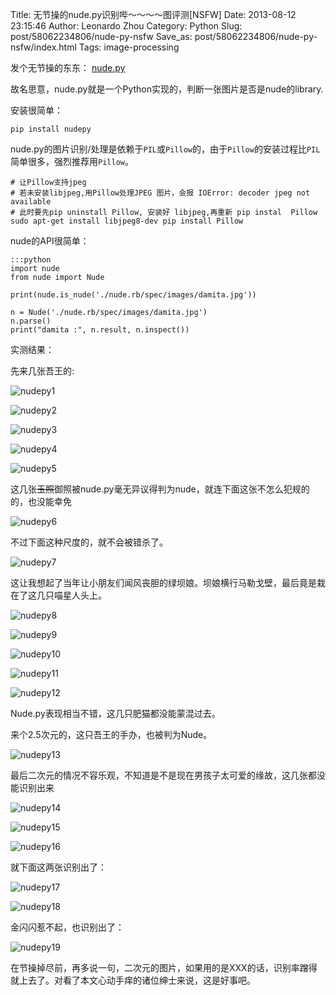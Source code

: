 Title: 无节操的nude.py识别哔～～～～图评测[NSFW]
Date: 2013-08-12 23:15:46
Author: Leonardo Zhou
Category: Python
Slug: post/58062234806/nude-py-nsfw
Save_as: post/58062234806/nude-py-nsfw/index.html
Tags: image-processing 

发个无节操的东东： [nude.py][]


故名思意，nude.py就是一个Python实现的，判断一张图片是否是nude的library.

安装很简单：

    pip install nudepy

nude.py的图片识别/处理是依赖于`PIL`或`Pillow`的，由于`Pillow`的安装过程比`PIL`简单很多，强烈推荐用`Pillow`。

    # 让Pillow支持jpeg
    # 若未安装libjpeg,用Pillow处理JPEG 图片，会报 IOError: decoder jpeg not available
    # 此时要先pip uninstall Pillow, 安装好 libjpeg,再重新 pip instal  Pillow
    sudo apt-get install libjpeg8-dev pip install Pillow

nude的API很简单：

    :::python
    import nude
    from nude import Nude
    
    print(nude.is_nude('./nude.rb/spec/images/damita.jpg'))
    
    n = Nude('./nude.rb/spec/images/damita.jpg')
    n.parse()
    print("damita :", n.result, n.inspect())

实测结果：


先来几张吾王的:

![nudepy1][]

![nudepy2][]

![nudepy3][]

![nudepy4][]

![nudepy5][]

这几张~~玉照~~御照被nude.py毫无异议得判为nude，就连下面这张不怎么犯规的的，也没能幸免

![nudepy6][]

不过下面这种尺度的，就不会被错杀了。

![nudepy7][]

这让我想起了当年让小朋友们闻风丧胆的绿坝娘。坝娘横行马勒戈壁，最后竟是栽在了这几只喵星人头上。

![nudepy8][]

![nudepy9][]

![nudepy10][]

![nudepy11][]

![nudepy12][]

Nude.py表现相当不错，这几只肥猫都没能蒙混过去。

来个2.5次元的，这只吾王的手办，也被判为Nude。

![nudepy13][]

最后二次元的情况不容乐观，不知道是不是现在男孩子太可爱的缘故，这几张都没能识别出来

![nudepy14][]

![nudepy15][]

![nudepy16][]

就下面这两张识别出了：

![nudepy17][]

![nudepy18][]

金闪闪惹不起，也识别出了：

![nudepy19][]

在节操掉尽前，再多说一句，二次元的图片，如果用的是XXX的话，识别率蹭得就上去了。对看了本文心动手痒的诸位绅士来说，这是好事吧。


  [nude.py]: https://github.com/hhatto/nude.py
  [nudepy1]: http://ww4.sinaimg.cn/large/6c3391c1gw1eefnud176lj20dw0ijn01.jpg
  [nudepy2]: http://ww2.sinaimg.cn/large/6c3391c1gw1eefnvfxncuj206904owel.jpg
  [nudepy3]: http://ww3.sinaimg.cn/large/6c3391c1gw1eefnwh3jgjj207705e0so.jpg
  [nudepy4]: http://ww3.sinaimg.cn/large/6c3391c1gw1eefo1rx5vyj20dm0i7wf4.jpg
  [nudepy5]: http://ww3.sinaimg.cn/large/6c3391c1gw1eefo23dy0cj206b06oa9y.jpg
  [nudepy6]: http://ww3.sinaimg.cn/large/6c3391c1gw1eefo2ie38wj20c10go0w1.jpg
  [nudepy7]: http://ww2.sinaimg.cn/large/6c3391c1gw1eefo2vp9cfj20ao0e8t9c.jpg
  [nudepy8]: http://ww4.sinaimg.cn/large/6c3391c1gw1eefo39ta6kj209f0dcjs2.jpg
  [nudepy9]: http://ww1.sinaimg.cn/large/6c3391c1gw1eefo5l9x5dj20dw0d8t9n.jpg
  [nudepy10]: http://ww4.sinaimg.cn/large/6c3391c1gw1eefo5yg3n3j20dw0afacx.jpg
  [nudepy11]: http://ww1.sinaimg.cn/large/6c3391c1gw1eefo67osgtj20dw0af755.jpg
  [nudepy12]: http://ww2.sinaimg.cn/large/6c3391c1gw1eefo6exmwsj20dw0itgmn.jpg
  [nudepy13]: http://ww3.sinaimg.cn/large/6c3391c1gw1eefo6txssqj20cg0jg402.jpg
  [nudepy14]: http://ww1.sinaimg.cn/large/6c3391c1gw1eefo77220gj20dw07tmxz.jpg
  [nudepy15]: http://ww2.sinaimg.cn/large/6c3391c1gw1eefo7dr55kj20dw07taa4.jpg
  [nudepy16]: http://ww1.sinaimg.cn/large/6c3391c1gw1eefo7o3feej20dw07tdge.jpg
  [nudepy17]: http://ww2.sinaimg.cn/large/6c3391c1gw1eefo7vl7xqj207906yq3u.jpg
  [nudepy18]: http://ww2.sinaimg.cn/large/6c3391c1gw1eefo83gaqaj20dw07tq3h.jpg
  [nudepy19]: http://ww1.sinaimg.cn/large/6c3391c1gw1eefo8le2x0j20dw07tjs0.jpg
